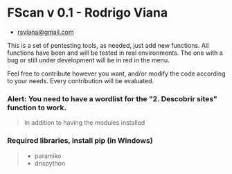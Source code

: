 # FScan v 0.1 - Rodrigo Viana
- rsviana@gmail.com

This is a set of pentesting tools, as needed, just add new functions.
All functions have been and will be tested in real environments. The one with a bug or still under development will be in red in the menu.

Feel free to contribute however you want, and/or modify the code according to your needs.
Every contribution will be evaluated.

### Alert: You need to have a wordlist for the "2. Descobrir sites" function to work.
> In addition to having the modules installed

### Required libraries, install pip (in Windows)
> - paramiko
> - dnspython